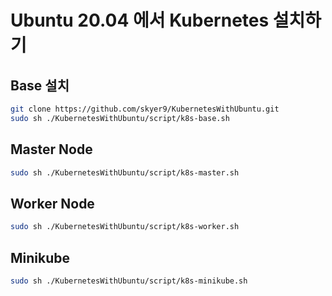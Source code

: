 # Ubuntu 20.04 에서 Kubernetes 설치하기

## Base 설치

```bash
git clone https://github.com/skyer9/KubernetesWithUbuntu.git
sudo sh ./KubernetesWithUbuntu/script/k8s-base.sh
```

## Master Node

```bash
sudo sh ./KubernetesWithUbuntu/script/k8s-master.sh
```

## Worker Node

```bash
sudo sh ./KubernetesWithUbuntu/script/k8s-worker.sh
```

## Minikube

```bash
sudo sh ./KubernetesWithUbuntu/script/k8s-minikube.sh
```
